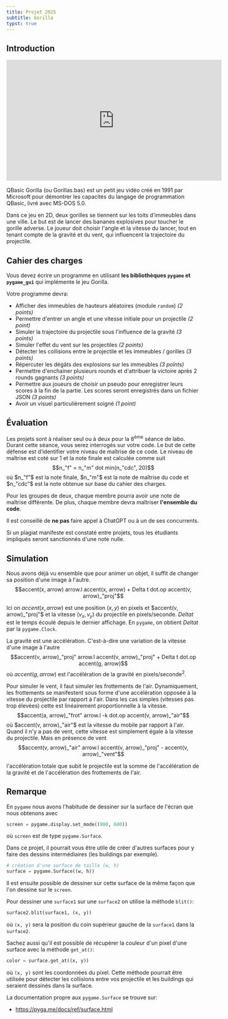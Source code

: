 ```yaml
---
title: Projet 2025
subtitle: Gorilla
typst: true
---
```


## Introduction

<iframe width="560" height="315" style="margin: 1rem auto; display: block" src="https://www.youtube.com/embed/1l7QpcxiXZw?si=VQZ5ydaRoVXjyrbI" title="YouTube video player" frameborder="0" allow="accelerometer; autoplay; clipboard-write; encrypted-media; gyroscope; picture-in-picture; web-share" referrerpolicy="strict-origin-when-cross-origin" allowfullscreen></iframe>

QBasic Gorilla (ou Gorillas.bas) est un petit jeu vidéo créé en 1991 par
Microsoft pour démontrer les capacités du langage de programmation QBasic, livré
avec MS-DOS 5.0.

Dans ce jeu en 2D, deux gorilles se tiennent sur les toits d’immeubles dans une
ville. Le but est de lancer des bananes explosives pour toucher le gorille
adverse. Le joueur doit choisir l'angle et la vitesse du lancer, tout en tenant
compte de la gravité et du vent, qui influencent la trajectoire du projectile.

## Cahier des charges

Vous devez écrire un programme en utilisant **les bibliothèques `pygame` et
`pygame_gui`** qui implémente le jeu Gorilla.

Votre programme devra:

- Afficher des immeubles de hauteurs aléatoires (module `random`) _(2 points)_
- Permettre d'entrer un angle et une vitesse initiale pour un projectile _(2
  point)_
- Simuler la trajectoire du projectile sous l'influence de la gravité _(3
  points)_
- Simuler l'effet du vent sur les projectiles _(2 points)_
- Détecter les collisions entre le projectile et les immeubles / gorilles _(3
  points)_
- Répercuter les dégâts des explosions sur les immeubles _(3 points)_
- Permettre d'enchainer plusieurs rounds et d'attribuer la victoire après 2
  rounds gagnants _(3 points)_
- Permettre aux joueurs de choisir un pseudo pour enregistrer leurs scores à la
  fin de la partie. Les scores seront enregistrés dans un fichier JSON _(3
  points)_
- Avoir un visuel particulièrement soigné _(1 point)_

## Évaluation

Les projets sont à réaliser seul ou à deux pour la 8<sup>ème</sup> séance de
labo. Durant cette séance, vous serez interrogés sur votre code. Le but de cette
défense est d’identifier votre niveau de maîtrise de ce code. Le niveau de
maîtrise est coté sur 1 et la note finale est calculée comme suit
$$n_"f" = n_"m" dot min(n_"cdc", 20)$$ où $n_"f"$ est la note finale, $n_"m"$
est la note de maîtrise du code et $n_"cdc"$ est la note obtenue sur base du
cahier des charges.

Pour les groupes de deux, chaque membre pourra avoir une note de maîtrise
différente. De plus, chaque membre devra maîtriser **l'ensemble du code**.

Il est conseillé de **ne pas** faire appel à ChatGPT ou à un de ses concurrents.

Si un plagiat manifeste est constaté entre projets, tous les étudiants impliqués
seront sanctionnés d'une note nulle.

## Simulation

Nous avons déjà vu ensemble que pour animer un objet, il suffit de changer sa
position d'une image à l'autre.
$$accent(x, arrow) arrow.l accent(x, arrow) + Delta t dot.op accent(v, arrow)_"proj"$$

Ici on $accent(x, arrow)$ est une position $(x, y)$ en pixels et
$accent(v, arrow)_"proj"$ et la vitesse $(v_x, v_y)$ du projectile en
pixels/seconde. $Delta t$ est le temps écoulé depuis le dernier affichage. En
`pygame`, on obtient $Delta t$ par la `pygame.Clock`.

La gravité est une accélération. C'est-à-dire une variation de la vitesse d'une
image à l'autre
$$accent(v, arrow)_"proj" arrow.l accent(v, arrow)_"proj" + Delta t dot.op accent(g, arrow)$$
où $accent(g, arrow)$ est l'accélération de la gravité en
pixels/seconde<sup>2</sup>.

Pour simuler le vent, il faut simuler les frottements de l'air. Dynamiquement,
les frottements se manifestent sous forme d'une accélération opposée à la
vitesse du projectile par rapport à l'air. Dans les cas simples (vitesses pas
trop élevées) cette est linéairement proportionnelle à la vitesse.
$$accent(a, arrow)_"frot" arrow.l -k dot.op accent(v, arrow)_"air"$$ où
$accent(v, arrow)_"air"$ est la vitesse du mobile par rapport à l'air. Quand il
n'y a pas de vent, cette vitesse est simplement égale à la vitesse du
projectile. Mais en présence de vent
$$accent(v, arrow)_"air" arrow.l accent(v, arrow)_"proj" -  accent(v, arrow)_"vent"$$

l'accélération totale que subit le projectile est la somme de l'accélération de
la gravité et de l'accélération des frottements de l'air.

## Remarque

En `pygame` nous avons l'habitude de dessiner sur la surface de l'écran que nous
obtenons avec

```python
screen = pygame.display.set_mode((800, 600))
```

où `screen` est de type `pygame.Surface`.

Dans ce projet, il pourrait vous être utile de créer d'autres surfaces pour y
faire des dessins intermédiaires (les buildings par exemple).

```python
# création d'une surface de taille (w, h)
surface = pygame.Surface((w, h))
```

Il est ensuite possible de dessiner sur cette surface de la même façon que l'on
dessine sur le `screen`.

Pour dessiner une `surface1` sur une `surface2` on utilise la méthode `blit()`:

```python
surface2.blit(surface1, (x, y))
```

où `(x, y)` sera la position du coin supérieur gauche de la `surface1` dans la
`surface2`.

Sachez aussi qu'il est possible de récupérer la couleur d'un pixel d'une surface
avec la méthode `get_at()`:

```python
color = surface.get_at((x, y))
```

où `(x, y)` sont les coordonnées du pixel. Cette méthode pourrait être utilisée
pour détecter les collisions entre vos projectile et les buildings qui seraient
dessinés dans la surface.

La documentation propre aux `pygame.Surface` se trouve sur:

- <https://pyga.me/docs/ref/surface.html>
